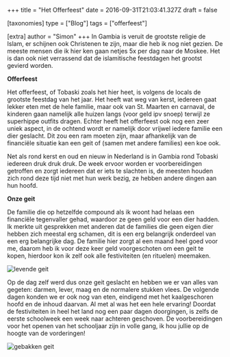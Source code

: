 +++
title = "Het Offerfeest"
date = 2016-09-31T21:03:41.327Z
draft = false

[taxonomies]
type = ["Blog"]
tags = ["offerfeest"]

[extra]
author = "Simon"
+++
In Gambia is veruit de grootste religie de Islam, er schijnen ook Christenen te zijn, maar die heb ik nog niet gezien. De meeste mensen die ik hier ken gaan netjes 5x per dag naar de Moskee. Het is dan ook niet verrassend dat de islamitische feestdagen het grootst gevierd worden.<!-- more -->

**Offerfeest**

Het offerfeest, of Tobaski zoals het hier heet, is volgens de locals de grootste feestdag van het jaar. Het heeft wat weg van kerst, iedereen gaat lekker eten met de hele familie, maar ook van St. Maarten en carnaval, de kinderen gaan namelijk alle huizen langs (voor geld ipv snoep) terwijl ze superhippe outfits dragen. Echter heeft het offerfeest ook nog een zeer uniek aspect, in de ochtend wordt er namelijk door vrijwel iedere familie een dier geslacht. Dit zou een ram moeten zijn, maar afhankelijk van de financiële situatie kan een geit of (samen met andere families) een koe ook.

Net als rond kerst en oud en nieuw in Nederland is in Gambia rond Tobaski iedereen druk druk druk. De week ervoor worden er voorbereidingen getroffen en zorgt iedereen dat er iets te slachten is, de meesten houden zich rond deze tijd niet met hun werk bezig, ze hebben andere dingen aan hun hoofd.

**Onze geit**

De familie die op hetzelfde compound als ik woont had helaas een financiële tegenvaller gehad, waardoor ze geen geld voor een dier hadden. Ik merkte uit gesprekken met anderen dat de families die geen eigen dier hebben zich meestal erg schamen, dit is een erg belangrijk onderdeel van een erg belangrijke dag. De familie hier zorgt al een maand heel goed voor me, daarom heb ik voor deze keer geld voorgeschoten om een geit te kopen, hierdoor kon ik zelf ook alle festiviteiten (en rituelen) meemaken.

![](https://res.cloudinary.com/bonfari/image/upload/c_fill,f_auto,q_auto,w_768/v1602101342/blog/blog4_1.jpg "levende geit")

Op de dag zelf werd dus onze geit geslacht en hebben we er van alles van gegeten: darmen, lever, maag en de normalere stukken vlees. De volgende dagen konden we er ook nog van eten, eindigend met het kaalgeschoren hoofd en de inhoud daarvan. Al met al was het een hele ervaring! Doordat de festiviteiten in heel het land nog een paar dagen doorgingen, is zelfs de eerste schoolweek een week naar achteren geschoven. De voorbereidingen voor het openen van het schooljaar zijn in volle gang, ik hou jullie op de hoogte van de vorderingen!

![](https://res.cloudinary.com/bonfari/image/upload/c_fill,f_auto,q_auto,w_768/v1602101342/blog/blog4_2.jpg "gebakken geit")
